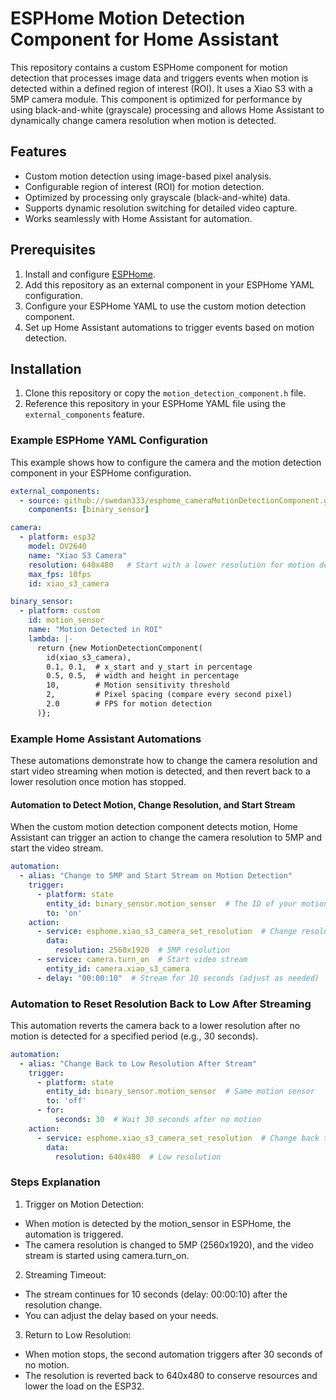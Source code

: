# ESPHome Motion Detection Component for Home Assistant

This repository contains a custom ESPHome component for motion detection that processes image data and triggers events when motion is detected within a defined region of interest (ROI). It uses a Xiao S3 with a 5MP camera module. This component is optimized for performance by using black-and-white (grayscale) processing and allows Home Assistant to dynamically change camera resolution when motion is detected.

## Features

- Custom motion detection using image-based pixel analysis.
- Configurable region of interest (ROI) for motion detection.
- Optimized by processing only grayscale (black-and-white) data.
- Supports dynamic resolution switching for detailed video capture.
- Works seamlessly with Home Assistant for automation.

## Prerequisites

1. Install and configure [ESPHome](https://esphome.io/).
2. Add this repository as an external component in your ESPHome YAML configuration.
3. Configure your ESPHome YAML to use the custom motion detection component.
4. Set up Home Assistant automations to trigger events based on motion detection.

## Installation

1. Clone this repository or copy the `motion_detection_component.h` file.
2. Reference this repository in your ESPHome YAML file using the `external_components` feature.

### Example ESPHome YAML Configuration

This example shows how to configure the camera and the motion detection component in your ESPHome configuration.

```yaml
external_components:
  - source: github://swedan333/esphome_cameraMotionDetectionComponent.git
    components: [binary_sensor]

camera:
  - platform: esp32
    model: OV2640
    name: "Xiao S3 Camera"
    resolution: 640x480   # Start with a lower resolution for motion detection
    max_fps: 10fps
    id: xiao_s3_camera

binary_sensor:
  - platform: custom
    id: motion_sensor
    name: "Motion Detected in ROI"
    lambda: |-
      return {new MotionDetectionComponent(
        id(xiao_s3_camera),
        0.1, 0.1,  # x_start and y_start in percentage
        0.5, 0.5,  # width and height in percentage
        10,        # Motion sensitivity threshold
        2,         # Pixel spacing (compare every second pixel)
        2.0        # FPS for motion detection
      )};
```


### Example Home Assistant Automations

These automations demonstrate how to change the camera resolution and start video streaming when motion is detected, and then revert back to a lower resolution once motion has stopped.

#### Automation to Detect Motion, Change Resolution, and Start Stream

When the custom motion detection component detects motion, Home Assistant can trigger an action to change the camera resolution to 5MP and start the video stream.

```yaml
automation:
  - alias: "Change to 5MP and Start Stream on Motion Detection"
    trigger:
      - platform: state
        entity_id: binary_sensor.motion_sensor  # The ID of your motion sensor
        to: 'on'
    action:
      - service: esphome.xiao_s3_camera_set_resolution  # Change resolution to 5MP
        data:
          resolution: 2560x1920  # 5MP resolution
      - service: camera.turn_on  # Start video stream
        entity_id: camera.xiao_s3_camera
      - delay: "00:00:10"  # Stream for 10 seconds (adjust as needed)
```

### Automation to Reset Resolution Back to Low After Streaming

This automation reverts the camera back to a lower resolution after no motion is detected for a specified period (e.g., 30 seconds).

```yaml
automation:
  - alias: "Change Back to Low Resolution After Stream"
    trigger:
      - platform: state
        entity_id: binary_sensor.motion_sensor  # Same motion sensor
        to: 'off'
      - for:
          seconds: 30  # Wait 30 seconds after no motion
    action:
      - service: esphome.xiao_s3_camera_set_resolution  # Change back to lower resolution
        data:
          resolution: 640x480  # Low resolution
```

### Steps Explanation
1. Trigger on Motion Detection:

- When motion is detected by the motion_sensor in ESPHome, the automation is triggered.
- The camera resolution is changed to 5MP (2560x1920), and the video stream is started using camera.turn_on.

2. Streaming Timeout:

- The stream continues for 10 seconds (delay: 00:00:10) after the resolution change.
- You can adjust the delay based on your needs.

3. Return to Low Resolution:

- When motion stops, the second automation triggers after 30 seconds of no motion.
- The resolution is reverted back to 640x480 to conserve resources and lower the load on the ESP32.

